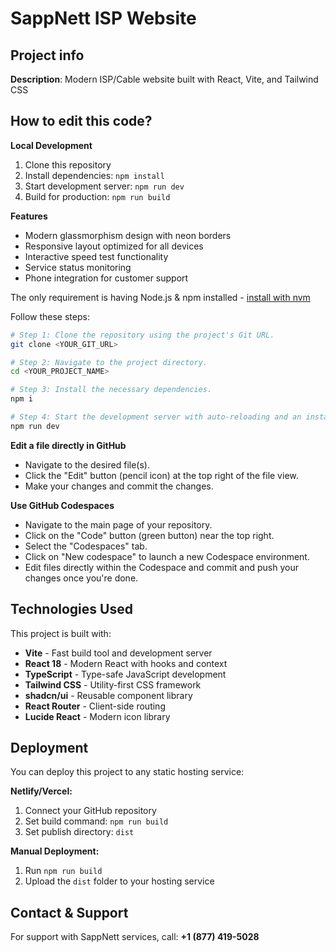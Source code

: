 # SappNett ISP Website

## Project info

**Description**: Modern ISP/Cable website built with React, Vite, and Tailwind CSS

## How to edit this code?

**Local Development**

1. Clone this repository
2. Install dependencies: `npm install`
3. Start development server: `npm run dev`
4. Build for production: `npm run build`

**Features**
- Modern glassmorphism design with neon borders
- Responsive layout optimized for all devices
- Interactive speed test functionality
- Service status monitoring
- Phone integration for customer support

The only requirement is having Node.js & npm installed - [install with nvm](https://github.com/nvm-sh/nvm#installing-and-updating)

Follow these steps:

```sh
# Step 1: Clone the repository using the project's Git URL.
git clone <YOUR_GIT_URL>

# Step 2: Navigate to the project directory.
cd <YOUR_PROJECT_NAME>

# Step 3: Install the necessary dependencies.
npm i

# Step 4: Start the development server with auto-reloading and an instant preview.
npm run dev
```

**Edit a file directly in GitHub**

- Navigate to the desired file(s).
- Click the "Edit" button (pencil icon) at the top right of the file view.
- Make your changes and commit the changes.

**Use GitHub Codespaces**

- Navigate to the main page of your repository.
- Click on the "Code" button (green button) near the top right.
- Select the "Codespaces" tab.
- Click on "New codespace" to launch a new Codespace environment.
- Edit files directly within the Codespace and commit and push your changes once you're done.

## Technologies Used

This project is built with:

- **Vite** - Fast build tool and development server
- **React 18** - Modern React with hooks and context
- **TypeScript** - Type-safe JavaScript development
- **Tailwind CSS** - Utility-first CSS framework
- **shadcn/ui** - Reusable component library
- **React Router** - Client-side routing
- **Lucide React** - Modern icon library

## Deployment

You can deploy this project to any static hosting service:

**Netlify/Vercel:**
1. Connect your GitHub repository
2. Set build command: `npm run build`
3. Set publish directory: `dist`

**Manual Deployment:**
1. Run `npm run build`
2. Upload the `dist` folder to your hosting service

## Contact & Support

For support with SappNett services, call: **+1 (877) 419-5028**
